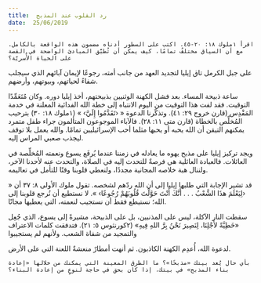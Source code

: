 ```yaml
---
title:  رد القلوب عند المذبح
date:  25/06/2019
---
```


`اقرأ ١ملوك ١٨: ٢٠-٤٥. اكتب على السطور أدناه مضمون هذه الواقعة بالكامل. مع أن السياق مختلفٌ تمامًا، كيف يمكن أن تُطبَّق المبادئ الواضحة في القصة على الحياة الأُسريّة؟`

على جبل الكرمل تاق إيليا لتجديد العهد من جانب أمته، رجوعًا لإيمان آبائهم الذي سيجلب شفاءً لحياتهم، وبيوتهم، وأرضهم.

ساعة ذبيحة المساء. بعد فشل الكهنة الوثنيين بذبيحتهم، أخذ إيليا دوره. وكان مُتَعَمِّدًا التوقيت. فقد لفت هذا التوقيت من اليوم الانتباه إلى خطة الله الفدائية المعلنة في خدمة المَقْدِس (قارن خروج ٢٩: ٤١). وتذكّرنا الدعوة « ‹تَقَدَّمُوا إِلَيَّ› » (١ملوك ١٨: ٣٠) بترحيب المُخلِّص بالخطاة (قارن متى ١١: ٢٨). فالآباء الموجوعون المتألمون جراء طفل متمرد يمكنهم التيقن أن الله يحبه أو يحبها مثلما أحب الإسرائيليين تمامًا. والله يعمل بلا توقف ليجذب صعبي المراس إليه.

ويجد تركيز إيليا على مذبح يهوه ما يعادله في زمننا عندما يُرفَع يسوع ونعمته المُخلِّصة في العائلات. فالعبادة العائلية هي فرصةٌ للتحدث إليه في الصلاة، والتحدث عنه لأحدنا الآخر، ولننال هبة خلاصه المجانية مجددًا، ولنعطي قلوبنا وقتًا للتأمل في تعاليمه.

قد تشير الإجابة التي طلبها إيليا إلى أن الله ردّهم لشخصه. تقول ملوك الأولى ٨: ٣٧ أن « ‹لِيَعْلَمَ هذَا الشَّعْبُ . . . أَنَّكَ أَنْتَ حَوَّلْتَ قُلُوبَهُمْ رُجُوعًا› ». لا نستطيع أن نُرجع قلوبنا إلى الله؛ نستيطع فقط أن نستجيب لنعمته، التي يعطيها مجانًا.

سقطت النار الآكلة، ليس على المذنبين، بل على الذبيحة، مشيرةً إلى يسوع، الذي جُعِل «خَطِيَّةً لأَجْلِنَا، لِنَصِيرَ نَحْنُ بِرَّ اللهِ فِيهِ» (٢كورنثوس ٥: ٢١). فتدفقت كلمات الاعتراف والتمجيد من شفاة الشعب. ولأنهم لم يستجيبوا

لدعوة الله، أُعدِم الكهنة الكاذبون. ثم أنهت أمطارٌ منعشةٌ اللعنة التي على الأرض.

`بأي حال يُعد بيتك «مذبحًا»؟ ما الطرق المعينة التي يمكنك من خلالها «إعادة بناء المذبح» في بيتك، إذا كان بحق في حاجة لنوعٍ من إعادة البناء؟`